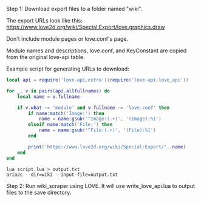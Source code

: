 Step 1: Download export files to a folder named "wiki".

The export URLs look like this: https://www.love2d.org/wiki/Special:Export/love.graphics.draw

Don't include module pages or love.conf's page.

Module names and descriptions, love.conf, and KeyConstant are copied from the original love-api table.

Example script for generating URLs to download:

```lua
local api = require('love-api.extra')(require('love-api.love_api'))

for _, v in pairs(api.allfullnames) do
    local name = v.fullname

    if v.what ~= 'module' and v.fullname ~= 'love.conf' then
        if name:match('Image:') then
            name = name:gsub('^Image:(.+)', '(Image):%1')
        elseif name:match('File:') then
            name = name:gsub('^File:(.+)', '(File):%1')
        end

        print('https://www.love2d.org/wiki/Special:Export/'..name)
    end
end
```

```
lua script.lua > output.txt
aria2c --dir=wiki --input-file=output.txt
```

Step 2: Run wiki_scraper using LOVE. It will use write_love_api.lua to output files to the save directory.
